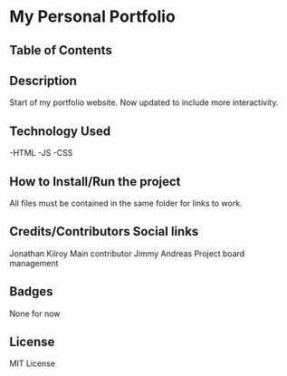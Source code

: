 # My Personal Portfolio

## Table of Contents
## Description
Start of my portfolio website.  Now updated to include more interactivity.
## Technology Used
-HTML
-JS
-CSS
## How to Install/Run the project
All files must be contained in the same folder for links to work.
## Credits/Contributors Social links
Jonathan Kilroy Main contributor
Jimmy Andreas Project board management
## Badges
None for now
## License
MIT License